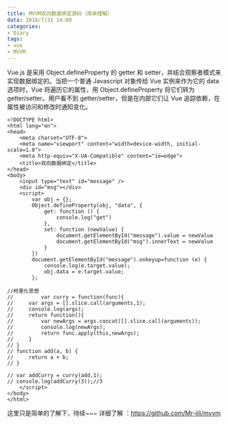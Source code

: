 ```yaml
---
title: MVVM双向数据绑定源码（简单理解）
data: 2018/7/31 14:00
categories:
- Diary
tags:
- vue
- MVVM
---
```

Vue.js 是采用 Object.defineProperty 的 getter 和 setter，并结合观察者模式来实现数据绑定的。当把一个普通 Javascript 对象传给 Vue 实例来作为它的 data 选项时，Vue 将遍历它的属性，用 Object.defineProperty 将它们转为 getter/setter。用户看不到 getter/setter，但是在内部它们让 Vue 追踪依赖，在属性被访问和修改时通知变化。
```
<!DOCTYPE html>
<html lang="en">
<head>
    <meta charset="UTF-8">
    <meta name="viewport" content="width=device-width, initial-scale=1.0">
    <meta http-equiv="X-UA-Compatible" content="ie=edge">
    <title>双向数据绑定</title>
</head>
<body>
    <input type="text" id="message" />
    <div id="msg"></div>
    <script>
        var obj = {};
        Object.defineProperty(obj, "data", {
            get: function () {
                console.log("get")
            },
            set: function (newValue) {
                document.getElementById("message").value = newValue
                document.getElementById("msg").innerText = newValue
            } 
        })
        document.getElementById("message").onkeyup=function (e) {
            console.log(e.target.value);
            obj.data = e.target.value;
        };
        
//柯里化思想
//         var curry = function(func){
//     var args = [].slice.call(arguments,1);
//     console.log(args);
//     return function(){
//         var newArgs = args.concat([].slice.call(arguments));
//         console.log(newArgs);  
//         return func.apply(this,newArgs);
//     }
// }
// function add(a, b) {
//     return a + b;
// }

// var addCurry = curry(add,1);
// console.log(addCurry(3));//3
    </script>
</body>
</html>
```
这里只是简单的了解下，待续~~~ 
详细了解 ：https://github.com/Mr-jili/mvvm  





